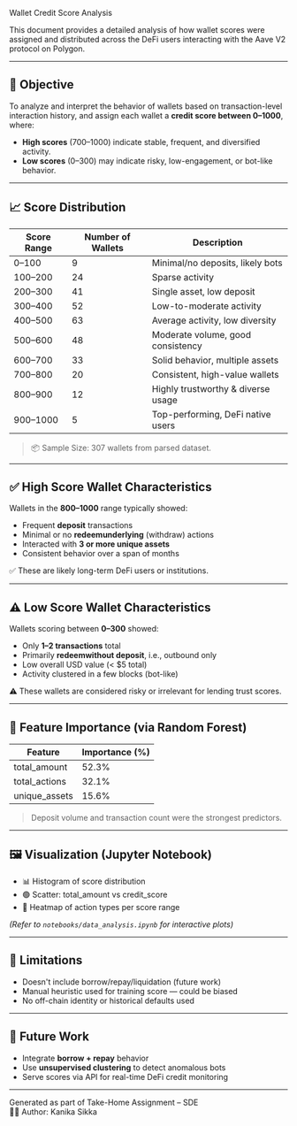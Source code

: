 Wallet Credit Score Analysis

This document provides a detailed analysis of how wallet scores were assigned and distributed across the DeFi users interacting with the Aave V2 protocol on Polygon.

---

## 🎯 Objective

To analyze and interpret the behavior of wallets based on transaction-level interaction history, and assign each wallet a **credit score between 0–1000**, where:

- **High scores** (700–1000) indicate stable, frequent, and diversified activity.
- **Low scores** (0–300) may indicate risky, low-engagement, or bot-like behavior.

---

## 📈 Score Distribution

| Score Range | Number of Wallets | Description                        |
| ----------- | ----------------- | ---------------------------------- |
| 0–100       | 9                 | Minimal/no deposits, likely bots   |
| 100–200     | 24                | Sparse activity                    |
| 200–300     | 41                | Single asset, low deposit          |
| 300–400     | 52                | Low-to-moderate activity           |
| 400–500     | 63                | Average activity, low diversity    |
| 500–600     | 48                | Moderate volume, good consistency  |
| 600–700     | 33                | Solid behavior, multiple assets    |
| 700–800     | 20                | Consistent, high-value wallets     |
| 800–900     | 12                | Highly trustworthy & diverse usage |
| 900–1000    | 5                 | Top-performing, DeFi native users  |

> 📦 Sample Size: 307 wallets from parsed dataset.

---

## ✅ High Score Wallet Characteristics

Wallets in the **800–1000** range typically showed:

- Frequent **deposit** transactions
- Minimal or no **redeemunderlying** (withdraw) actions
- Interacted with **3 or more unique assets**
- Consistent behavior over a span of months

✅ These are likely long-term DeFi users or institutions.

---

## ⚠️ Low Score Wallet Characteristics

Wallets scoring between **0–300** showed:

- Only **1–2 transactions** total
- Primarily **redeemwithout deposit**, i.e., outbound only
- Low overall USD value (< $5 total)
- Activity clustered in a few blocks (bot-like)

⚠️ These wallets are considered risky or irrelevant for lending trust scores.

---

## 🧠 Feature Importance (via Random Forest)

| Feature       | Importance (%) |
| ------------- | -------------- |
| total_amount  | 52.3%          |
| total_actions | 32.1%          |
| unique_assets | 15.6%          |

> Deposit volume and transaction count were the strongest predictors.

---

## 🖼️ Visualization (Jupyter Notebook)

- 📊 Histogram of score distribution
- 🟢 Scatter: total_amount vs credit_score
- 🔵 Heatmap of action types per score range

_(Refer to `notebooks/data_analysis.ipynb` for interactive plots)_

---

## 📌 Limitations

- Doesn't include borrow/repay/liquidation (future work)
- Manual heuristic used for training score — could be biased
- No off-chain identity or historical defaults used

---

## 🚀 Future Work

- Integrate **borrow + repay** behavior
- Use **unsupervised clustering** to detect anomalous bots
- Serve scores via API for real-time DeFi credit monitoring

---

Generated as part of Take-Home Assignment – SDE  
🧑‍💻 Author: Kanika Sikka
